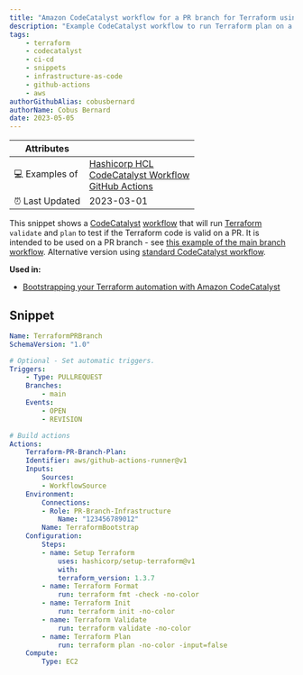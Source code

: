 ```yaml
---
title: "Amazon CodeCatalyst workflow for a PR branch for Terraform using GitHub Actions"
description: "Example CodeCatalyst workflow to run Terraform plan on a PR branch using GitHub Actions."
tags:
    - terraform
    - codecatalyst
    - ci-cd
    - snippets
    - infrastructure-as-code
    - github-actions
    - aws
authorGithubAlias: cobusbernard
authorName: Cobus Bernard
date: 2023-05-05
---
```


| Attributes             |                                                                 |
|------------------------|-----------------------------------------------------------------|
| 💻 Examples of      | [Hashicorp HCL](https://github.com/hashicorp/hcl) <br> [CodeCatalyst Workflow](https://docs.aws.amazon.com/codecatalyst/latest/userguide/workflow-reference.html?sc_channel=el&sc_campaign=devopswave&sc_content=snp_tf_cc_gh_pr&sc_geo=mult&sc_country=mult&sc_outcome=acq) <br> [GitHub Actions](https://docs.aws.amazon.com/codecatalyst/latest/userguide/github-action-ref.html?sc_channel=el&sc_campaign=devopswave&sc_content=snp_tf_cc_gh_pr&sc_geo=mult&sc_country=mult&sc_outcome=acq)|
| ⏰ Last Updated        | 2023-03-01                                                      |

This snippet shows a [CodeCatalyst](https://codecatalyst.aws?sc_channel=el&sc_campaign=devopswave&sc_content=snp_tf_cc_gh_pr&sc_geo=mult&sc_country=mult&sc_outcome=acq) [workflow](https://docs.aws.amazon.com/codecatalyst/latest/userguide/workflow-reference.html?sc_channel=el&sc_campaign=devopswave&sc_content=snp_tf_cc_gh_pr&sc_geo=mult&sc_country=mult&sc_outcome=acq) that will run [Terraform](https://terraform.io) `validate` and `plan` to test if the Terraform code is valid on a PR. It is intended to be used on a PR branch - see [this example of the main branch workflow](./terraform-codecatalyst-workflow/). Alternative version using [standard CodeCatalyst workflow](./terraform-codecatalyst-workflow-PR-branch/).

**Used in:**

* [Bootstrapping your Terraform automation with Amazon CodeCatalyst](/tutorials/bootstrapping-terraform-automation-amazon-codecatalyst)

## Snippet

```yaml
Name: TerraformPRBranch
SchemaVersion: "1.0"

# Optional - Set automatic triggers.
Triggers:
    - Type: PULLREQUEST
    Branches:
        - main
    Events:
        - OPEN
        - REVISION

# Build actions
Actions:
    Terraform-PR-Branch-Plan:
    Identifier: aws/github-actions-runner@v1
    Inputs:
        Sources:
        - WorkflowSource
    Environment:
        Connections:
        - Role: PR-Branch-Infrastructure
            Name: "123456789012"
        Name: TerraformBootstrap
    Configuration:
        Steps:
        - name: Setup Terraform
            uses: hashicorp/setup-terraform@v1
            with:
            terraform_version: 1.3.7
        - name: Terraform Format
            run: terraform fmt -check -no-color
        - name: Terraform Init
            run: terraform init -no-color
        - name: Terraform Validate
            run: terraform validate -no-color
        - name: Terraform Plan
            run: terraform plan -no-color -input=false
    Compute:
        Type: EC2
```
